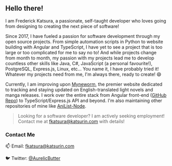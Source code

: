 ## Hello there!

I am Frederick Katsura, a passionate, self-taught developer who loves going from designing to creating the next piece of software!

Since 2017, I have fueled a passion for software development through my open source projects. From simple automation scripts in Python to website building with Angular and TypeScript, I have yet to see a project that is too large or too complicated for me to say no to! And while projects change from month to month, my passion with my projects lead me to develop countless other skills like Java, C#, JavaScript (a personal favourite!), PostgreSQL, Express.js, Linux, etc... You name it, I have probably tried it! Whatever my projects need from me, I'm always there, ready to create! 😄

Currently, I am improving upon [Myneworm](https://myneworm.katsurin.com), the premier website dedicated to tracking and staying updated on English-translated light novels and manga releases. I work over the entire stack from Angular front-end ([GitHub Repo](https://github.com/Butterstroke/Myneworm)) to TypeScript/Express.js API and beyond. I'm also maintaining other repositories of mine like [AniList-Node](https://github.com/Butterstroke/AniList-Node).

> Looking for a software developer? I am actively seeking employment! Contact me at <a href="mailto:fkatsura@katsurin.com">fkatsura@katsurin.com</a> with details!

### Contact Me
📫 Email: <a href="mailto:fkatsura@katsurin.com">fkatsura@katsurin.com</a>

🐦 Twitter: <a href="https://twitter.com/AurelicButter">@AurelicButter</a>
